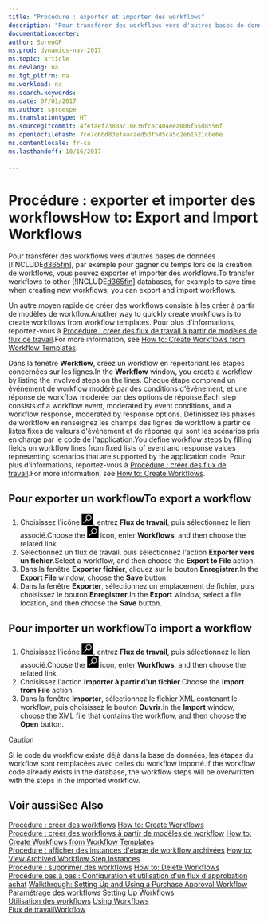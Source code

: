 ```yaml
---
title: "Procédure : exporter et importer des workflows"
description: "Pour transférer des workflows vers d'autres bases de données [!INCLUDE[d365fin](includes/d365fin_md.md)], par exemple pour gagner du temps lors de la création de workflows, vous pouvez exporter et importer des workflows."
documentationcenter: 
author: SorenGP
ms.prod: dynamics-nav-2017
ms.topic: article
ms.devlang: na
ms.tgt_pltfrm: na
ms.workload: na
ms.search.keywords: 
ms.date: 07/01/2017
ms.author: sgroespe
ms.translationtype: HT
ms.sourcegitcommit: 4fefaef7380ac10836fcac404eea006f55d8556f
ms.openlocfilehash: 7ce7c6bd83efaacaed53f5d5ca5c2eb1521c0e6e
ms.contentlocale: fr-ca
ms.lasthandoff: 10/16/2017

---
```

# <a name="how-to-export-and-import-workflows"></a><span data-ttu-id="767ef-103">Procédure : exporter et importer des workflows</span><span class="sxs-lookup"><span data-stu-id="767ef-103">How to: Export and Import Workflows</span></span>
<span data-ttu-id="767ef-104">Pour transférer des workflows vers d'autres bases de données [!INCLUDE[d365fin](includes/d365fin_md.md)], par exemple pour gagner du temps lors de la création de workflows, vous pouvez exporter et importer des workflows.</span><span class="sxs-lookup"><span data-stu-id="767ef-104">To transfer workflows to other [!INCLUDE[d365fin](includes/d365fin_md.md)] databases, for example to save time when creating new workflows, you can export and import workflows.</span></span>  

 <span data-ttu-id="767ef-105">Un autre moyen rapide de créer des workflows consiste à les créer à partir de modèles de workflow.</span><span class="sxs-lookup"><span data-stu-id="767ef-105">Another way to quickly create workflows is to create workflows from workflow templates.</span></span> <span data-ttu-id="767ef-106">Pour plus d'informations, reportez\-vous à [Procédure : créer des flux de travail à partir de modèles de flux de travail](across-how-to-create-workflows-from-workflow-templates.md).</span><span class="sxs-lookup"><span data-stu-id="767ef-106">For more information, see [How to: Create Workflows from Workflow Templates](across-how-to-create-workflows-from-workflow-templates.md).</span></span>  

 <span data-ttu-id="767ef-107">Dans la fenêtre **Workflow**, créez un workflow en répertoriant les étapes concernées sur les lignes.</span><span class="sxs-lookup"><span data-stu-id="767ef-107">In the **Workflow** window, you create a workflow by listing the involved steps on the lines.</span></span> <span data-ttu-id="767ef-108">Chaque étape comprend un événement de workflow modéré par des conditions d'événement, et une réponse de workflow modérée par des options de réponse.</span><span class="sxs-lookup"><span data-stu-id="767ef-108">Each step consists of a workflow event, moderated by event conditions, and a workflow response, moderated by response options.</span></span> <span data-ttu-id="767ef-109">Définissez les phases de workflow en renseignez les champs des lignes de workflow à partir de listes fixes de valeurs d'événement et de réponse qui sont les scénarios pris en charge par le code de l'application.</span><span class="sxs-lookup"><span data-stu-id="767ef-109">You define workflow steps by filling fields on workflow lines from fixed lists of event and response values representing scenarios that are supported by the application code.</span></span> <span data-ttu-id="767ef-110">Pour plus d'informations, reportez\-vous à [Procédure : créer des flux de travail](across-how-to-create-workflows.md).</span><span class="sxs-lookup"><span data-stu-id="767ef-110">For more information, see [How to: Create Workflows](across-how-to-create-workflows.md).</span></span>  

## <a name="to-export-a-workflow"></a><span data-ttu-id="767ef-111">Pour exporter un workflow</span><span class="sxs-lookup"><span data-stu-id="767ef-111">To export a workflow</span></span>  
1.  <span data-ttu-id="767ef-112">Choisissez l'icône ![Page ou rapport pour la recherche](media/ui-search/search_small.png "icône Page ou rapport pour la recherche"), entrez **Flux de travail**, puis sélectionnez le lien associé.</span><span class="sxs-lookup"><span data-stu-id="767ef-112">Choose the ![Search for Page or Report](media/ui-search/search_small.png "Search for Page or Report icon") icon, enter **Workflows**, and then choose the related link.</span></span>  
2.  <span data-ttu-id="767ef-113">Sélectionnez un flux de travail, puis sélectionnez l'action **Exporter vers un fichier**.</span><span class="sxs-lookup"><span data-stu-id="767ef-113">Select a workflow, and then choose the **Export to File** action.</span></span>  
3.  <span data-ttu-id="767ef-114">Dans la fenêtre **Exporter fichier**, cliquez sur le bouton **Enregistrer**.</span><span class="sxs-lookup"><span data-stu-id="767ef-114">In the **Export File** window, choose the **Save** button.</span></span>  
4.  <span data-ttu-id="767ef-115">Dans la fenêtre **Exporter**, sélectionnez un emplacement de fichier, puis choisissez le bouton **Enregistrer**.</span><span class="sxs-lookup"><span data-stu-id="767ef-115">In the **Export** window, select a file location, and then choose the **Save** button.</span></span>  

## <a name="to-import-a-workflow"></a><span data-ttu-id="767ef-116">Pour importer un workflow</span><span class="sxs-lookup"><span data-stu-id="767ef-116">To import a workflow</span></span>  
1.  <span data-ttu-id="767ef-117">Choisissez l'icône ![Page ou rapport pour la recherche](media/ui-search/search_small.png "icône Page ou rapport pour la recherche"), entrez **Flux de travail**, puis sélectionnez le lien associé.</span><span class="sxs-lookup"><span data-stu-id="767ef-117">Choose the ![Search for Page or Report](media/ui-search/search_small.png "Search for Page or Report icon") icon, enter **Workflows**, and then choose the related link.</span></span>  
2.  <span data-ttu-id="767ef-118">Choisissez l'action **Importer à partir d'un fichier**.</span><span class="sxs-lookup"><span data-stu-id="767ef-118">Choose the **Import from File** action.</span></span>  
3.  <span data-ttu-id="767ef-119">Dans la fenêtre **Importer**, sélectionnez le fichier XML contenant le workflow, puis choisissez le bouton **Ouvrir**.</span><span class="sxs-lookup"><span data-stu-id="767ef-119">In the **Import** window, choose the XML file that contains the workflow, and then choose the **Open** button.</span></span>  

> [!CAUTION]  
>  <span data-ttu-id="767ef-120">Si le code du workflow existe déjà dans la base de données, les étapes du workflow sont remplacées avec celles du workflow importé.</span><span class="sxs-lookup"><span data-stu-id="767ef-120">If the workflow code already exists in the database, the workflow steps will be overwritten with the steps in the imported workflow.</span></span>  

## <a name="see-also"></a><span data-ttu-id="767ef-121">Voir aussi</span><span class="sxs-lookup"><span data-stu-id="767ef-121">See Also</span></span>  
 <span data-ttu-id="767ef-122">[Procédure : créer des workflows](across-how-to-create-workflows.md) </span><span class="sxs-lookup"><span data-stu-id="767ef-122">[How to: Create Workflows](across-how-to-create-workflows.md) </span></span>  
 <span data-ttu-id="767ef-123">[Procédure : créer des workflows à partir de modèles de workflow](across-how-to-create-workflows-from-workflow-templates.md) </span><span class="sxs-lookup"><span data-stu-id="767ef-123">[How to: Create Workflows from Workflow Templates](across-how-to-create-workflows-from-workflow-templates.md) </span></span>  
 <span data-ttu-id="767ef-124">[Procédure : afficher des instances d'étape de workflow archivées](across-how-to-view-archived-workflow-step-instances.md) </span><span class="sxs-lookup"><span data-stu-id="767ef-124">[How to: View Archived Workflow Step Instances](across-how-to-view-archived-workflow-step-instances.md) </span></span>  
 <span data-ttu-id="767ef-125">[Procédure : supprimer des workflows](across-how-to-delete-workflows.md) </span><span class="sxs-lookup"><span data-stu-id="767ef-125">[How to: Delete Workflows](across-how-to-delete-workflows.md) </span></span>  
 <span data-ttu-id="767ef-126">[Procédure pas à pas : Configuration et utilisation d'un flux d'approbation achat](walkthrough-setting-up-and-using-a-purchase-approval-workflow.md) </span><span class="sxs-lookup"><span data-stu-id="767ef-126">[Walkthrough: Setting Up and Using a Purchase Approval Workflow](walkthrough-setting-up-and-using-a-purchase-approval-workflow.md) </span></span>  
 <span data-ttu-id="767ef-127">[Paramétrage des workflows](across-set-up-workflows.md) </span><span class="sxs-lookup"><span data-stu-id="767ef-127">[Setting Up Workflows](across-set-up-workflows.md) </span></span>  
 <span data-ttu-id="767ef-128">[Utilisation des workflows](across-use-workflows.md) </span><span class="sxs-lookup"><span data-stu-id="767ef-128">[Using Workflows](across-use-workflows.md) </span></span>  
 [<span data-ttu-id="767ef-129">Flux de travail</span><span class="sxs-lookup"><span data-stu-id="767ef-129">Workflow</span></span>](across-workflow.md)   

